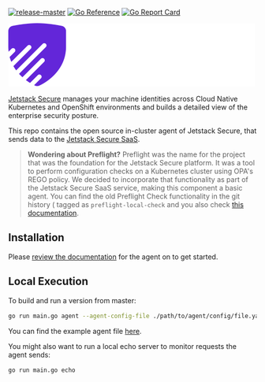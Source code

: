 [![release-master](https://github.com/jetstack/jetstack-secure/actions/workflows/release-master.yml/badge.svg)](https://github.com/jetstack/jetstack-secure/actions/workflows/release-master.yml)
[![Go Reference](https://pkg.go.dev/badge/github.com/jetstack/jetstack-secure.svg)](https://pkg.go.dev/github.com/jetstack/jetstack-secure)
[![Go Report Card](https://goreportcard.com/badge/github.com/jetstack/jetstack-secure)](https://goreportcard.com/report/github.com/jetstack/jetstack-secure)

![Jetstack Secure](./docs/images/js.png)

[Jetstack Secure](https://www.jetstack.io/jetstack-secure/) manages your machine identities across Cloud Native Kubernetes and OpenShift environments and builds a detailed view of the enterprise security posture.

This repo contains the open source in-cluster agent of Jetstack Secure, that sends data to the [Jetstack Secure
SaaS](https://platform.jetstack.io).

> **Wondering about Preflight?** Preflight was the name for the project that was the foundation for the Jetstack Secure platform. It was a tool to perform configuration checks on a Kubernetes cluster using OPA's REGO policy. We decided to incorporate that functionality as part of the Jetstack Secure SaaS service, making this component a basic agent. You can find the old Preflight Check functionality in the git history ( tagged as `preflight-local-check` and you also check [this documentation](https://github.com/jetstack/jetstack-secure/blob/preflight-local-check/docs/check.md).

## Installation

Please [review the documentation](https://platform.jetstack.io/docs/agent) for
the agent on to get started.

## Local Execution

To build and run a version from master:

```bash
go run main.go agent --agent-config-file ./path/to/agent/config/file.yaml -p 0h1m0s
```

You can find the example agent file
[here](https://github.com/jetstack/preflight/blob/master/agent.yaml).

You might also want to run a local echo server to monitor requests the agent
sends:

```bash
go run main.go echo
```
